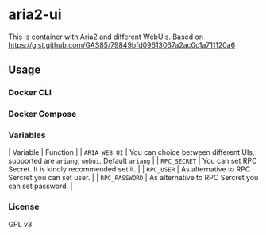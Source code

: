 # aria2-ui

This is container with Aria2 and different WebUIs. Based on https://gist.github.com/GAS85/79849bfd09613067a2ac0c1a711120a6

## Usage

### Docker CLI

### Docker Compose

### Variables

| Variable | Function |
| `ARIA_WEB_UI` | You can choice between different UIs, supported are `ariang`, `webui`. Default `ariang` |
| `RPC_SECRET` | You can set RPC Secret. It is kindly recommended set it. |
| `RPC_USER` | As alternative to RPC Sercret you can set user. |
| `RPC_PASSWORD` | As alternative to RPC Sercret you can set password. |

### License

GPL v3
